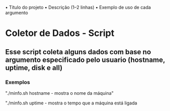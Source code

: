 • Título do projeto
• Descrição (1–2 linhas)
• Exemplo de uso de cada argumento


# Coletor de Dados - Script
## Esse script coleta alguns dados com base no argumento especificado pelo usuario (hostname, uptime, disk e all)

### Exemplos
 "./minfo.sh hostname - mostra o nome da máquina"
 
 "./minfo.sh uptime - mostra o tempo que a máquina está ligada
 
